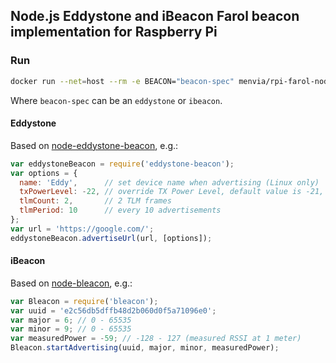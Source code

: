 ## Node.js Eddystone and iBeacon Farol beacon implementation for Raspberry Pi

### Run

```bash
docker run --net=host --rm -e BEACON="beacon-spec" menvia/rpi-farol-node-beacon
```

Where ```beacon-spec``` can be an ```eddystone``` or ```ibeacon```.

#### Eddystone

Based on [node-eddystone-beacon](https://github.com/don/node-eddystone-beacon), e.g.:

```js
var eddystoneBeacon = require('eddystone-beacon');
var options = {
  name: 'Eddy',      // set device name when advertising (Linux only)
  txPowerLevel: -22, // override TX Power Level, default value is -21,
  tlmCount: 2,       // 2 TLM frames
  tlmPeriod: 10      // every 10 advertisements
};
var url = 'https://google.com/';
eddystoneBeacon.advertiseUrl(url, [options]);

```

#### iBeacon

Based on [node-bleacon](https://github.com/sandeepmistry/node-bleacon), e.g.:

```js
var Bleacon = require('bleacon');
var uuid = 'e2c56db5dffb48d2b060d0f5a71096e0';
var major = 6; // 0 - 65535
var minor = 9; // 0 - 65535
var measuredPower = -59; // -128 - 127 (measured RSSI at 1 meter)
Bleacon.startAdvertising(uuid, major, minor, measuredPower);

```

